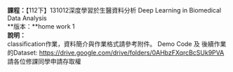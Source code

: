 **課程：**【112下】131012深度學習於生醫資料分析 Deep Learning in Biomedical Data Analysis   
**版本：**home work 1   
**說明：**  
classification作業，資料簡介與作業格式請參考附件。
Demo Code 及 後續作業的Dataset: https://drive.google.com/drive/folders/0AHbzFXqrcBcSUk9PVA
請各位修課同學申請存取權
